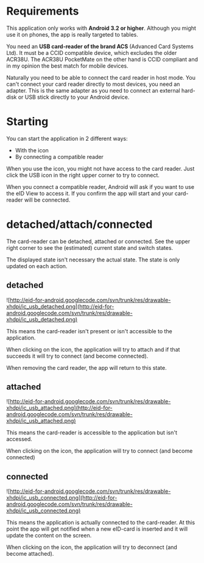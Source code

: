 # Requirements #
This application only works with **Android 3.2 or higher**.  Although you might use it on phones, the app is really targeted to tables.

You need an **USB card-reader of the brand ACS** (Advanced Card Systems Ltd).  It must be a CCID compatible device, which excludes the older ACR38U.  The ACR38U PocketMate on the other hand is CCID compliant and in my opinion the best match for mobile devices.

Naturally you need to be able to connect the card reader in host mode.  You can't connect your card reader directly to most devices, you need an adapter.  This is the same adapter as you need to connect an external hard-disk or USB stick directly to your Android device.

# Starting #

You can start the application in 2 different ways:
  * With the icon
  * By connecting a compatible reader

When you use the icon, you might not have access to the card reader.  Just click the USB icon in the right upper corner to try to connect.

When you connect a compatible reader, Android will ask if you want to use the eID View to access it. If you confirm the app will start and your card-reader will be connected.

# detached/attach/connected #

The card-reader can be detached, attached or connected.  See the upper right corner to see the (estimated) current state and switch states.

The displayed state isn't necessary the actual state.  The state is only updated on each action.

## detached ##
![http://eid-for-android.googlecode.com/svn/trunk/res/drawable-xhdpi/ic_usb_detached.png](http://eid-for-android.googlecode.com/svn/trunk/res/drawable-xhdpi/ic_usb_detached.png)

This means the card-reader isn't present or isn't accessible to the application.

When clicking on the icon, the application will try to attach and if that succeeds it will try to connect (and become connected).

When removing the card reader, the app will return to this state.

## attached ##
![http://eid-for-android.googlecode.com/svn/trunk/res/drawable-xhdpi/ic_usb_attached.png](http://eid-for-android.googlecode.com/svn/trunk/res/drawable-xhdpi/ic_usb_attached.png)

This means the card-reader is accessible to the application but isn't accessed.

When clicking on the icon, the application will try to connect (and become connected)

## connected ##
![http://eid-for-android.googlecode.com/svn/trunk/res/drawable-xhdpi/ic_usb_connected.png](http://eid-for-android.googlecode.com/svn/trunk/res/drawable-xhdpi/ic_usb_connected.png)

This means the application is actually connected to the card-reader.  At this point the app will get notified when a new eID-card is inserted and it will update the content on the screen.

When clicking on the icon, the application will try to deconnect (and become attached).
